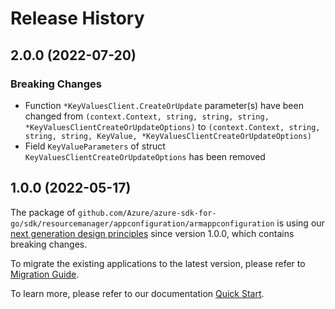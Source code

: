 # Release History

## 2.0.0 (2022-07-20)
### Breaking Changes

- Function `*KeyValuesClient.CreateOrUpdate` parameter(s) have been changed from `(context.Context, string, string, string, *KeyValuesClientCreateOrUpdateOptions)` to `(context.Context, string, string, string, KeyValue, *KeyValuesClientCreateOrUpdateOptions)`
- Field `KeyValueParameters` of struct `KeyValuesClientCreateOrUpdateOptions` has been removed


## 1.0.0 (2022-05-17)

The package of `github.com/Azure/azure-sdk-for-go/sdk/resourcemanager/appconfiguration/armappconfiguration` is using our [next generation design principles](https://azure.github.io/azure-sdk/general_introduction.html) since version 1.0.0, which contains breaking changes.

To migrate the existing applications to the latest version, please refer to [Migration Guide](https://aka.ms/azsdk/go/mgmt/migration).

To learn more, please refer to our documentation [Quick Start](https://aka.ms/azsdk/go/mgmt).